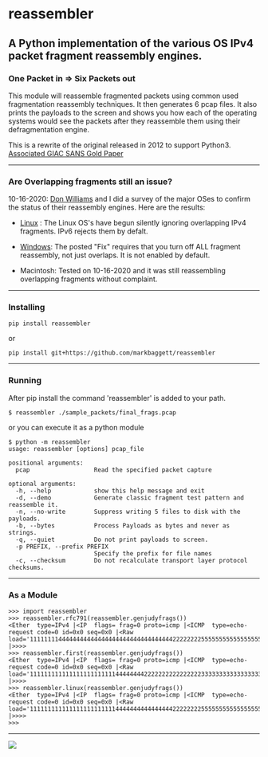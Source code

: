 # reassembler
## A Python implementation of the various OS IPv4 packet fragment reassembly engines.

### One Packet in => Six Packets out

This module will reassemble fragmented packets using common used fragmentation reassembly techniques.  It then generates 6 pcap files. It also prints the payloads to the screen and shows you how each of the operating systems would see the packets after they reassemble them using their defragmentation engine.

This is a rewrite of the original released in 2012 to support Python3.
[Associated GIAC SANS Gold Paper](https://www.sans.org/reading-room/whitepapers/tools/ip-fragment-reassembly-scapy-33969)

---

### Are Overlapping fragments still an issue?

10-16-2020: [Don Williams](https://twitter.com/bashwrapper) and I did a survey of the major OSes to confirm the status of their reassembly engines. Here are the results:

 - [Linux](https://git.kernel.org/pub/scm/linux/kernel/git/torvalds/linux.git/commit/?id=c30f1fc041b74ecdb072dd44f858750414b8b19f) 
: The Linux OS's have begun silently ignoring overlapping IPv4 fragments. IPv6 rejects them by defalt.

 - [Windows](https://portal.msrc.microsoft.com/en-us/security-guidance/advisory/ADV180022): The posted "Fix" requires that you turn off ALL fragment reassembly, not just overlaps. It is not enabled by default.

 - Macintosh: Tested on 10-16-2020 and it was still reassembling overlapping fragments without complaint.

---

### Installing

```pip install reassembler```

or

```pip install git+https://github.com/markbaggett/reassembler```

---

### Running

After pip install the command 'reassembler' is added to your path.

```
$ reassembler ./sample_packets/final_frags.pcap 
```


or you can execute it as a python module

```
$ python -m reassembler
usage: reassembler [options] pcap_file

positional arguments:
  pcap                  Read the specified packet capture

optional arguments:
  -h, --help            show this help message and exit
  -d, --demo            Generate classic fragment test pattern and reassemble it.
  -n, --no-write        Suppress writing 5 files to disk with the payloads.
  -b, --bytes           Process Payloads as bytes and never as strings.
  -q, --quiet           Do not print payloads to screen.
  -p PREFIX, --prefix PREFIX
                        Specify the prefix for file names
  -c, --checksum        Do not recalculate transport layer protocol checksums.
````

---

### As a Module

```
>>> import reassembler
>>> reassembler.rfc791(reassembler.genjudyfrags())
<Ether  type=IPv4 |<IP  flags= frag=0 proto=icmp |<ICMP  type=echo-request code=0 id=0x0 seq=0x0 |<Raw  load='111111114444444444444444444444444444444422222222555555555555555555555555666666666666666666666666' |>>>>
>>> reassembler.first(reassembler.genjudyfrags())
<Ether  type=IPv4 |<IP  flags= frag=0 proto=icmp |<ICMP  type=echo-request code=0 id=0x0 seq=0x0 |<Raw  load='111111111111111111111111444444442222222222222222333333333333333333333333666666666666666666666666' |>>>>
>>> reassembler.linux(reassembler.genjudyfrags())
<Ether  type=IPv4 |<IP  flags= frag=0 proto=icmp |<ICMP  type=echo-request code=0 id=0x0 seq=0x0 |<Raw  load='111111111111111111111111444444444444444422222222555555555555555555555555666666666666666666666666' |>>>>
>>> 
```


---

![](reassembler.jpg)